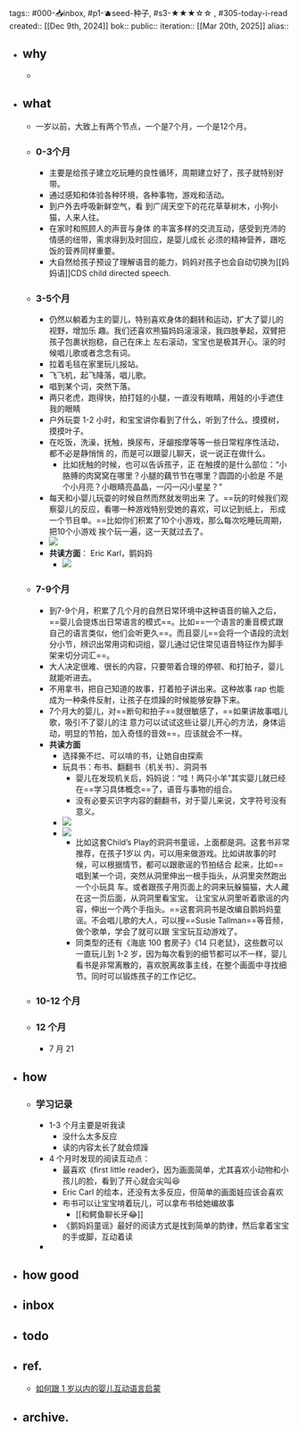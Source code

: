 tags:: #000-📥inbox, #p1-🫐seed-种子, #s3-★★★☆☆ , #305-today-i-read 
created:: [[Dec 9th, 2024]] 
bok::
public::
iteration:: [[Mar 20th, 2025]] 
alias::

- ## why
	-
- ## what
	- ⼀岁以前，⼤致上有两个节点，⼀个是7个⽉，⼀个是12个⽉。
	- ### 0-3个月
		- 主要是给孩子建立吃玩睡的良性循环，周期建立好了，孩子就特别好带。
		- 通过感知和体验各种环境，各种事物，游戏和活动。
		- 到户外去呼吸新鲜空⽓，看 到⼴阔天空下的花花草草树⽊，⼩狗⼩猫，⼈来⼈往。
		- 在家时和照顾⼈的声⾳与身体 的丰富多样的交流互动，感受到充沛的情感的纽带，需求得到及时回应，是婴⼉成⻓ 必须的精神营养，跟吃饭的营养同样重要。
		- 大自然给孩子预设了理解语音的能力，妈妈对孩子也会自动切换为[[妈妈语]]CDS child directed speech.
	- ### 3-5个月
		- 仍然以躺着为主的婴⼉，特别喜欢身体的翻转和运动，扩⼤了婴⼉的视野，增加乐 趣。我们还喜欢熊猫妈妈滚滚滚，我四肢拳起，双臂把孩⼦包裹状抱稳，⾃⼰在床上 左右滚动，宝宝也是极其开⼼。滚的时候唱⼉歌或者念念有词。
		- 拉着毛毯在家里玩儿报站。
		- 飞飞机，起飞降落，唱儿歌。
		- 唱到某个词，突然下落。
		- 两只老虎，跑得快，拍打娃的小腿，一直没有眼睛，用娃的小手遮住我的眼睛
		- 户外玩耍 1-2 小时，和宝宝讲你看到了什么，听到了什么。摸摸树，摸摸叶子。
		- 在吃饭，洗澡，抚触，换尿布，⽛龈按摩等等⼀些⽇常程序性活动，都不必是静悄悄 的，⽽是可以跟婴⼉聊天，说⼀说正在做什么。
			- ⽐如抚触的时候，也可以告诉孩⼦，正 在触摸的是什么部位：“⼩胳膊的⾁窝窝在哪⾥？⼩腿的藕节节在哪⾥？圆圆的⼩脸是 不是个⼩⽉亮？⼩眼睛亮晶晶，⼀闪⼀闪⼩星星？”
		- 每天和⼩婴⼉玩耍的时候⾃然⽽然就发明出来 了。==玩的时候我们观察婴⼉的反应，看哪⼀种游戏特别受她的喜欢，可以记到纸上， 形成⼀个节⽬单。==⽐如你们积累了10个⼩游戏，那么每次吃睡玩周期，把10个⼩游戏 挨个玩⼀遍，这⼀天就过去了。
		- ![](https://image.harryrou.wiki/2025-03-09-CleanShot%202025-03-09%20at%2012.43.22%402x.png)
		- **共读方面**： Eric Karl，鹅妈妈
			- ![](https://image.harryrou.wiki/2025-03-09-CleanShot%202025-03-09%20at%2012.52.54%402x.png)
	- ### 7-9个月
		- 到7-9个⽉，积累了⼏个⽉的⾃然⽇常环境中这种语⾳的输⼊之后，==婴⼉会提炼出⽇常语⾔的模式==。⽐如==⼀个语⾔的重⾳模式跟⾃⼰的语⾔类似，他们会听更久==。⽽且婴⼉==会将⼀个语段的流划分⼩节，辨识出常⽤词和词组，婴⼉通过记住常⻅语⾳特征作为脚⼿架来切分词汇==。
		- 大人决定很难、很长的内容，只要带着合理的停顿、和打拍子，婴儿就能听进去。
		- 不用拿书，把自己知道的故事，打着拍子讲出来。这种故事 rap 也能成为一种条件反射，让孩子在烦躁的时候能够安静下来。
		- 7个⽉⼤的婴⼉，对==断句和拍⼦==就很敏感了，==如果讲故事唱⼉歌，吸引不了婴⼉的注 意⼒可以试试这些让婴⼉开⼼的⽅法，身体运动，明显的节拍，加⼊奇怪的⾳效==，应该就会不⼀样。
		- **共读方面**
			- 选择撕不烂、可以啃的书，让她自由探索
			- 玩具书：布书、翻翻书（机关书）、洞洞书
				- 婴儿在发现机关后，妈妈说：“哇！两只小羊”其实婴儿就已经在==学习具体概念==了，语音与事物的组合。
				- 没有必要买识字内容的翻翻书，对于婴儿来说，文字符号没有意义。
			- ![](https://image.harryrou.wiki/2025-03-09-CleanShot%202025-03-09%20at%2013.13.53%402x.png)
			- ![](https://image.harryrou.wiki/2025-03-09-CleanShot%202025-03-09%20at%2013.19.25%402x.png)
				- ⽐如这套Child’s Play的洞洞书童谣，上⾯都是洞。这套书⾮常推荐，在孩⼦1岁以 内，可以⽤来做游戏。⽐如讲故事的时候，可以根据情节，都可以跟歌谣的节拍结合 起来，⽐如==唱到某⼀个词，突然从洞⾥伸出⼀根⼿指头，从洞⾥突然跑出⼀个⼩玩具 ⻋。或者跟孩⼦⽤⻚⾯上的洞来玩躲猫猫，⼤⼈藏在这⼀⻚后⾯，从洞洞⾥看宝宝。 让宝宝从洞⾥听着歌谣的内容，伸出⼀个两个⼿指头。==这套洞洞书是改编⾃鹅妈妈童 谣。不会唱⼉歌的⼤⼈，可以搜==Susie Tallman==等⾳频，做个歌单，学会了就可以跟 宝宝玩互动游戏了。
				- 同类型的还有《海底 100 套房子》《14 只老鼠》，这些数可以一直玩儿到 1-2 岁，因为每次看到的细节都可以不一样，婴儿看书是非常离散的，喜欢脱离故事主线，在整个画面中寻找细节。同时可以锻炼孩子的工作记忆。
	- ### 10-12 个月
	- ### 12 个月
		- 7 月 21
- ## how
	- ### 学习记录
		- 1-3 个月主要是听我读
			- 没什么太多反应
			- 读的内容太长了就会烦躁
		- 4 个月时发现的阅读互动点：
			- 最喜欢《first little reader》，因为画面简单，尤其喜欢小动物和小孩儿的脸，看到了开心就会尖叫😆
			- Eric Carl 的绘本，还没有太多反应，但简单的画面娃应该会喜欢
			- 布书可以让宝宝啃着玩儿，可以拿布书给她编故事
				- [[和鳄鱼聊长牙😂]]
			- 《鹅妈妈童谣》最好的阅读方式是找到简单的韵律，然后拿着宝宝的手或脚，互动着读
		-
- ## how good
- ## inbox
- ## todo
- ## ref.
	- [如何跟 1 岁以内的婴儿互动语言启蒙](https://readwise.io/reader/shared/01hr0zzq31ap1n9kpwdpwyz37q)
- ## archive.